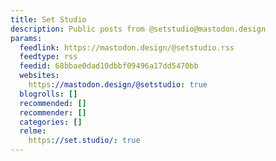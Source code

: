 ```yaml
---
title: Set Studio
description: Public posts from @setstudio@mastodon.design
params:
  feedlink: https://mastodon.design/@setstudio.rss
  feedtype: rss
  feedid: 68bbae0dad10dbbf09496a17dd5470bb
  websites:
    https://mastodon.design/@setstudio: true
  blogrolls: []
  recommended: []
  recommender: []
  categories: []
  relme:
    https://set.studio/: true
---
```


